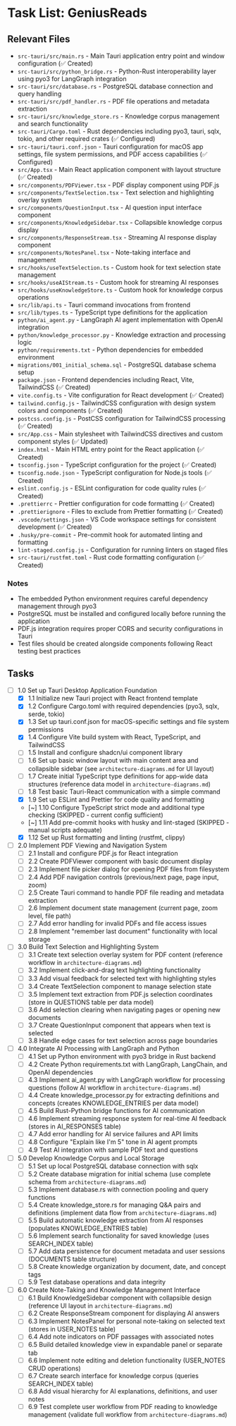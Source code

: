 # Task List: GeniusReads

## Relevant Files

- `src-tauri/src/main.rs` - Main Tauri application entry point and window configuration (✅ Created)
- `src-tauri/src/python_bridge.rs` - Python-Rust interoperability layer using pyo3 for LangGraph integration
- `src-tauri/src/database.rs` - PostgreSQL database connection and query handling
- `src-tauri/src/pdf_handler.rs` - PDF file operations and metadata extraction
- `src-tauri/src/knowledge_store.rs` - Knowledge corpus management and search functionality
- `src-tauri/Cargo.toml` - Rust dependencies including pyo3, tauri, sqlx, tokio, and other required crates (✅ Configured)
- `src-tauri/tauri.conf.json` - Tauri configuration for macOS app settings, file system permissions, and PDF access capabilities (✅ Configured)
- `src/App.tsx` - Main React application component with layout structure (✅ Created)
- `src/components/PDFViewer.tsx` - PDF display component using PDF.js
- `src/components/TextSelection.tsx` - Text selection and highlighting overlay system
- `src/components/QuestionInput.tsx` - AI question input interface component
- `src/components/KnowledgeSidebar.tsx` - Collapsible knowledge corpus display
- `src/components/ResponseStream.tsx` - Streaming AI response display component
- `src/components/NotesPanel.tsx` - Note-taking interface and management
- `src/hooks/useTextSelection.ts` - Custom hook for text selection state management
- `src/hooks/useAIStream.ts` - Custom hook for streaming AI responses
- `src/hooks/useKnowledgeStore.ts` - Custom hook for knowledge corpus operations
- `src/lib/api.ts` - Tauri command invocations from frontend
- `src/lib/types.ts` - TypeScript type definitions for the application
- `python/ai_agent.py` - LangGraph AI agent implementation with OpenAI integration
- `python/knowledge_processor.py` - Knowledge extraction and processing logic
- `python/requirements.txt` - Python dependencies for embedded environment
- `migrations/001_initial_schema.sql` - PostgreSQL database schema setup
- `package.json` - Frontend dependencies including React, Vite, TailwindCSS (✅ Created)
- `vite.config.ts` - Vite configuration for React development (✅ Created)
- `tailwind.config.js` - TailwindCSS configuration with design system colors and components (✅ Created)
- `postcss.config.js` - PostCSS configuration for TailwindCSS processing (✅ Created)
- `src/App.css` - Main stylesheet with TailwindCSS directives and custom component styles (✅ Updated)
- `index.html` - Main HTML entry point for the React application (✅ Created)
- `tsconfig.json` - TypeScript configuration for the project (✅ Created)
- `tsconfig.node.json` - TypeScript configuration for Node.js tools (✅ Created)
- `eslint.config.js` - ESLint configuration for code quality rules (✅ Created)
- `.prettierrc` - Prettier configuration for code formatting (✅ Created)
- `.prettierignore` - Files to exclude from Prettier formatting (✅ Created)
- `.vscode/settings.json` - VS Code workspace settings for consistent development (✅ Created)
- `.husky/pre-commit` - Pre-commit hook for automated linting and formatting
- `lint-staged.config.js` - Configuration for running linters on staged files
- `src-tauri/rustfmt.toml` - Rust code formatting configuration (✅ Created)

### Notes

- The embedded Python environment requires careful dependency management through pyo3
- PostgreSQL must be installed and configured locally before running the application
- PDF.js integration requires proper CORS and security configurations in Tauri
- Test files should be created alongside components following React testing best practices

## Tasks

- [ ] 1.0 Set up Tauri Desktop Application Foundation
  - [x] 1.1 Initialize new Tauri project with React frontend template
  - [x] 1.2 Configure Cargo.toml with required dependencies (pyo3, sqlx, serde, tokio)
  - [x] 1.3 Set up tauri.conf.json for macOS-specific settings and file system permissions
  - [x] 1.4 Configure Vite build system with React, TypeScript, and TailwindCSS
  - [ ] 1.5 Install and configure shadcn/ui component library
  - [ ] 1.6 Set up basic window layout with main content area and collapsible sidebar (see `architecture-diagrams.md` for UI layout)
  - [ ] 1.7 Create initial TypeScript type definitions for app-wide data structures (reference data model in `architecture-diagrams.md`)
  - [ ] 1.8 Test basic Tauri-React communication with a simple command
  - [x] 1.9 Set up ESLint and Prettier for code quality and formatting
  - [~] 1.10 Configure TypeScript strict mode and additional type checking (SKIPPED - current config sufficient)
  - [~] 1.11 Add pre-commit hooks with husky and lint-staged (SKIPPED - manual scripts adequate)
  - [x] 1.12 Set up Rust formatting and linting (rustfmt, clippy)

- [ ] 2.0 Implement PDF Viewing and Navigation System
  - [ ] 2.1 Install and configure PDF.js for React integration
  - [ ] 2.2 Create PDFViewer component with basic document display
  - [ ] 2.3 Implement file picker dialog for opening PDF files from filesystem
  - [ ] 2.4 Add PDF navigation controls (previous/next page, page input, zoom)
  - [ ] 2.5 Create Tauri command to handle PDF file reading and metadata extraction
  - [ ] 2.6 Implement document state management (current page, zoom level, file path)
  - [ ] 2.7 Add error handling for invalid PDFs and file access issues
  - [ ] 2.8 Implement "remember last document" functionality with local storage

- [ ] 3.0 Build Text Selection and Highlighting System
  - [ ] 3.1 Create text selection overlay system for PDF content (reference workflow in `architecture-diagrams.md`)
  - [ ] 3.2 Implement click-and-drag text highlighting functionality
  - [ ] 3.3 Add visual feedback for selected text with highlighting styles
  - [ ] 3.4 Create TextSelection component to manage selection state
  - [ ] 3.5 Implement text extraction from PDF.js selection coordinates (store in QUESTIONS table per data model)
  - [ ] 3.6 Add selection clearing when navigating pages or opening new documents
  - [ ] 3.7 Create QuestionInput component that appears when text is selected
  - [ ] 3.8 Handle edge cases for text selection across page boundaries

- [ ] 4.0 Integrate AI Processing with LangGraph and Python
  - [ ] 4.1 Set up Python environment with pyo3 bridge in Rust backend
  - [ ] 4.2 Create Python requirements.txt with LangGraph, LangChain, and OpenAI dependencies
  - [ ] 4.3 Implement ai_agent.py with LangGraph workflow for processing questions (follow AI workflow in `architecture-diagrams.md`)
  - [ ] 4.4 Create knowledge_processor.py for extracting definitions and concepts (creates KNOWLEDGE_ENTRIES per data model)
  - [ ] 4.5 Build Rust-Python bridge functions for AI communication
  - [ ] 4.6 Implement streaming response system for real-time AI feedback (stores in AI_RESPONSES table)
  - [ ] 4.7 Add error handling for AI service failures and API limits
  - [ ] 4.8 Configure "Explain like I'm 5" tone in AI agent prompts
  - [ ] 4.9 Test AI integration with sample PDF text and questions

- [ ] 5.0 Develop Knowledge Corpus and Local Storage
  - [ ] 5.1 Set up local PostgreSQL database connection with sqlx
  - [ ] 5.2 Create database migration for initial schema (use complete schema from `architecture-diagrams.md`)
  - [ ] 5.3 Implement database.rs with connection pooling and query functions
  - [ ] 5.4 Create knowledge_store.rs for managing Q&A pairs and definitions (implement data flow from `architecture-diagrams.md`)
  - [ ] 5.5 Build automatic knowledge extraction from AI responses (populates KNOWLEDGE_ENTRIES table)
  - [ ] 5.6 Implement search functionality for saved knowledge (uses SEARCH_INDEX table)
  - [ ] 5.7 Add data persistence for document metadata and user sessions (DOCUMENTS table structure)
  - [ ] 5.8 Create knowledge organization by document, date, and concept tags
  - [ ] 5.9 Test database operations and data integrity

- [ ] 6.0 Create Note-Taking and Knowledge Management Interface
  - [ ] 6.1 Build KnowledgeSidebar component with collapsible design (reference UI layout in `architecture-diagrams.md`)
  - [ ] 6.2 Create ResponseStream component for displaying AI answers
  - [ ] 6.3 Implement NotesPanel for personal note-taking on selected text (stores in USER_NOTES table)
  - [ ] 6.4 Add note indicators on PDF passages with associated notes
  - [ ] 6.5 Build detailed knowledge view in expandable panel or separate tab
  - [ ] 6.6 Implement note editing and deletion functionality (USER_NOTES CRUD operations)
  - [ ] 6.7 Create search interface for knowledge corpus (queries SEARCH_INDEX table)
  - [ ] 6.8 Add visual hierarchy for AI explanations, definitions, and user notes
  - [ ] 6.9 Test complete user workflow from PDF reading to knowledge management (validate full workflow from `architecture-diagrams.md`) 